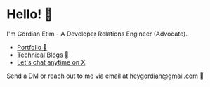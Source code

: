 
# Hello! 👋

I'm Gordian Etim - A Developer Relations Engineer (Advocate). 


- [Portfolio 📂](https://linktr.ee/heygordian)
- [Technical Blogs 📝](https://linktr.ee/heygordian)
- [Let's chat anytime on X](https://x.com/0xgordian) 

Send a DM or reach out to me via email at heygordian@gmail.com 📧 





